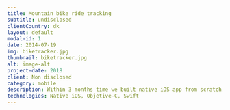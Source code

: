 ```yaml
---
title: Mountain bike ride tracking
subtitle: undisclosed
clientCountry: dk
layout: default
modal-id: 1
date: 2014-07-19
img: biketracker.jpg
thumbnail: biketracker.jpg
alt: image-alt
project-date: 2018
client: Non disclosed
category: mobile
description: Within 3 months time we built native iOS app from scratch, based on mock screenshots provided by client. App UI and busines logic is built in Swift. Some code for communication to bluetooth senosrs was inherited in Objective-C. We succesfully fixed issues in old code, per client request, as well as gave feedback in every step of the way on how to improve app to be more effective from user's perspective. Application is gathering data from 5 different bluetooth sensors and internal GPS, logs the data, communicates to server when possible and shows relevant statistics per bicycle ride all in the same time.
technologies: Native iOS, Objetive-C, Swift
---
```

